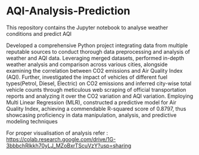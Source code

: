 # AQI-Analysis-Prediction
This repository contains the Jupyter notebook to  analyse weather conditions and predict AQI 

Developed a comprehensive Python project integrating data from multiple reputable sources to conduct thorough data preprocessing and analysis of weather and AQI data. 
Leveraging merged datasets, performed in-depth weather analysis and comparison across various cities, alongside examining the correlation between CO2 emissions and Air Quality Index (AQI).
Further, investigated the impact of vehicles of different fuel types(Petrol, Diesel, Electric) on CO2 emissions and inferred city-wise total vehicle counts through meticulous web scraping of official transportation reports and analyzing it over the CO2 variation and AQI variation.
Employing Multi Linear Regression (MLR), constructed a predictive model for Air Quality Index, achieving a commendable R-squared score of 0.8797, thus showcasing proficiency in data manipulation, analysis, and predictive modeling techniques



For proper visualisation of analysis refer : https://colab.research.google.com/drive/1G-3bbbchRlkkh70yLJ_MZoBxrTScuVzY?usp=sharing
